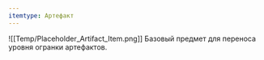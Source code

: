 ```yaml
---
itemtype: Артефакт
---
```

![[Temp/Placeholder_Artifact_Item.png]]
Базовый предмет для переноса уровня огранки артефактов.
